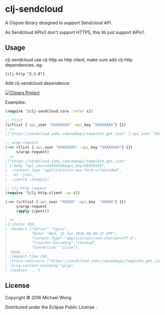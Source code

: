 # clj-sendcloud

A Clojure library designed to support Sendcloud API.

As Sendcloud APIv2 don't support HTTPS, this lib just support APIv1.

## Usage

clj-sendcloud use clj-http as http client, make sure add clj-http dependencies.
eg:
```
[clj-http "2.1.0"]
```

Add clj-sendcloud dependence:

[![Clojars Project](https://img.shields.io/clojars/v/clj-sendcloud.svg)](https://clojars.org/clj-sendcloud)

Examples:

```clojure
(require '[clj-sendcloud.core :refer s])

;; tlist
(s/tlist {:api_user "XXXXXXXX" :api_key "XXXXXXXX"} {})
; => 
;["https://sendcloud.sohu.com/webapi/template.get.json" {:api_user "XXXXXXXX", :api_key "XXXXXXXX"}]

;; wrap-request
(->> (tlist {:api_user "XXXXXXXX" :api_key "XXXXXXXX"} {}) 
     s/wrap-request)
; =>     
;["https://sendcloud.sohu.com/webapi/template.get.json"
; {:body "api_user=XXXXXXXX&api_key=XXXXXXXX",
;  :content-type "application/x-www-form-urlencoded",
;  :as :json,
;  :coerce :always}]

;; clj-http request
(require '[clj-http.client :as c])

(->> (s/tlist {:api_user "XXXXX" :api_key  "XXXXX"} {})
     s/wrap-request 
     (apply c/post))

; => 
;{:status 200,
; :headers {"Server" "nginx",
;           "Date" "Wed, 15 Jun 2016 08:08:31 GMT",
;           "Content-Type" "application/json;charset=UTF-8",
;           "Transfer-Encoding" "chunked",
;           "Connection" "close"},
; :body ... ,
; :request-time 246,
; :trace-redirects ["https://sendcloud.sohu.com/webapi/template.get.json"],
; :orig-content-encoding "gzip",
; :cookies ... }

```

## License

Copyright © 2016 Michael Wong

Distributed under the Eclipse Public License .
